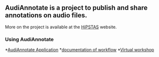 ## AudiAnnotate is a project to publish and share annotations on audio files. 
More on the project is available at the [HiPSTAS](http://hipstas.org/audiannotate/) website.

### Using AudiAnnotate 
*[AudiAnnotate Application](http://audiannotate.brumfieldlabs.com/)
*[documentation of workflow](workflow.md) 
*[Virtual workshop](workshop.md)
